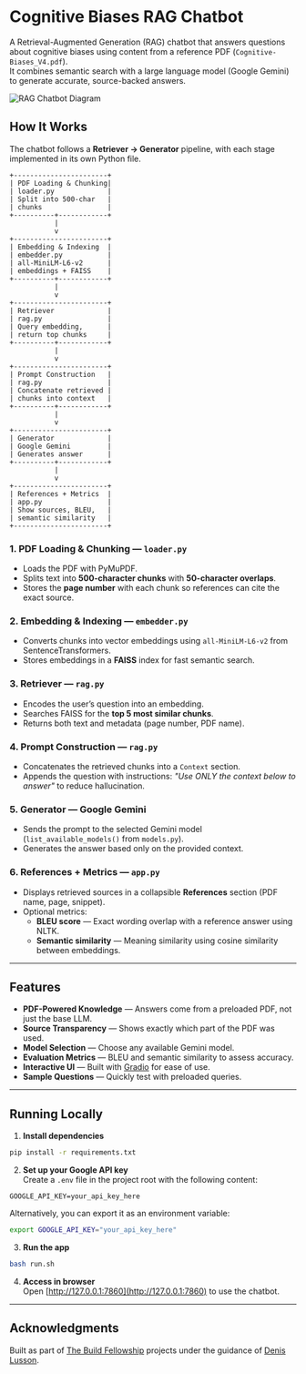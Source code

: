 # Cognitive Biases RAG Chatbot

A Retrieval-Augmented Generation (RAG) chatbot that answers questions about cognitive biases using content from a reference PDF (`Cognitive-Biases_V4.pdf`).  
It combines semantic search with a large language model (Google Gemini) to generate accurate, source-backed answers.

![RAG Chatbot Diagram](RAG_Chatbot.png)

## How It Works

The chatbot follows a **Retriever → Generator** pipeline, with each stage implemented in its own Python file.

```
+-----------------------+
| PDF Loading & Chunking|
| loader.py             |
| Split into 500-char   |
| chunks                |
+----------+------------+
           |
           v
+-----------------------+
| Embedding & Indexing  |
| embedder.py           |
| all-MiniLM-L6-v2      |
| embeddings + FAISS    |
+----------+------------+
           |
           v
+-----------------------+
| Retriever             |
| rag.py                |
| Query embedding,      |
| return top chunks     |
+----------+------------+
           |
           v
+-----------------------+
| Prompt Construction   |
| rag.py                |
| Concatenate retrieved |
| chunks into context   |
+----------+------------+
           |
           v
+-----------------------+
| Generator             |
| Google Gemini         |
| Generates answer      |
+----------+------------+
           |
           v
+-----------------------+
| References + Metrics  |
| app.py                |
| Show sources, BLEU,   |
| semantic similarity   |
+-----------------------+
```

### 1. PDF Loading & Chunking — `loader.py`
- Loads the PDF with PyMuPDF.
- Splits text into **500-character chunks** with **50-character overlaps**.
- Stores the **page number** with each chunk so references can cite the exact source.

### 2. Embedding & Indexing — `embedder.py`
- Converts chunks into vector embeddings using `all-MiniLM-L6-v2` from SentenceTransformers.
- Stores embeddings in a **FAISS** index for fast semantic search.

### 3. Retriever — `rag.py`
- Encodes the user’s question into an embedding.
- Searches FAISS for the **top 5 most similar chunks**.
- Returns both text and metadata (page number, PDF name).

### 4. Prompt Construction — `rag.py`
- Concatenates the retrieved chunks into a `Context` section.
- Appends the question with instructions: *"Use ONLY the context below to answer"* to reduce hallucination.

### 5. Generator — Google Gemini
- Sends the prompt to the selected Gemini model (`list_available_models()` from `models.py`).
- Generates the answer based only on the provided context.

### 6. References + Metrics — `app.py`
- Displays retrieved sources in a collapsible **References** section (PDF name, page, snippet).
- Optional metrics:
  - **BLEU score** — Exact wording overlap with a reference answer using NLTK.
  - **Semantic similarity** — Meaning similarity using cosine similarity between embeddings.

---

## Features

- **PDF-Powered Knowledge** — Answers come from a preloaded PDF, not just the base LLM.
- **Source Transparency** — Shows exactly which part of the PDF was used.
- **Model Selection** — Choose any available Gemini model.
- **Evaluation Metrics** — BLEU and semantic similarity to assess accuracy.
- **Interactive UI** — Built with [Gradio](https://gradio.app/) for ease of use.
- **Sample Questions** — Quickly test with preloaded queries.

---

## Running Locally

1. **Install dependencies**  
```bash
pip install -r requirements.txt
```

2. **Set up your Google API key**  
Create a `.env` file in the project root with the following content:
```
GOOGLE_API_KEY=your_api_key_here
```

Alternatively, you can export it as an environment variable:
```bash
export GOOGLE_API_KEY="your_api_key_here"
```

3. **Run the app**  
```bash
bash run.sh
```

4. **Access in browser**  
Open [http://127.0.0.1:7860](http://127.0.0.1:7860) to use the chatbot.

---

## Acknowledgments

Built as part of [The Build Fellowship](https://www.buildfellowship.com/) projects under the guidance of [Denis Lusson](https://www.linkedin.com/in/denis-lusson/).

